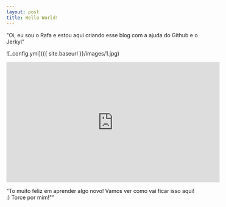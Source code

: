 ```yaml
---
layout: post
title: Hello World!
---
```


"Oi, eu sou o Rafa e estou aqui criando esse blog com a ajuda do Github e o Jerkyl"

![_config.yml]({{ site.baseurl }}/images/1.jpg)



<iframe width="560" height="315" src="https://www.youtube.com/embed/6-Ms2BYPT5k" frameborder="0" allow="accelerometer; autoplay; encrypted-media; gyroscope; picture-in-picture" allowfullscreen></iframe>


"To muito feliz em aprender algo novo! Vamos ver como vai ficar isso aqui! :) Torce por mim!""
